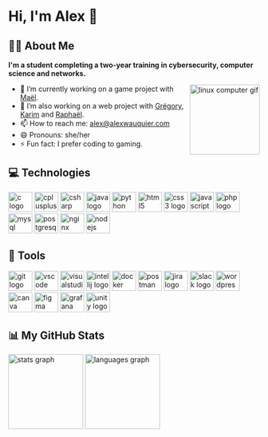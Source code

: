 # Hi, I'm Alex 👋

## 👩‍💻 About Me

**I'm a student completing a two-year training in cybersecurity, computer science and networks.**

<img align="right" height="140" src="https://media.tenor.com/dHk-LfzHrtwAAAAi/linux-computer.gif" alt="linux computer gif" />

- 🔭 I’m currently working on a game project with [Maël](https://github.com/maeldolium).
- 🌱 I’m also working on a web project with [Grégory](https://github.com/GregorySpro), [Karim](https://github.com/abdelkarim1907) and [Raphaël](https://github.com/fyles-git).
- 📫 How to reach me: alex@alexwauquier.com
- 😄 Pronouns: she/her
- ⚡ Fun fact: I prefer coding to gaming.

## 💻 Technologies

<div align="left">
  <img src="https://cdn.jsdelivr.net/gh/devicons/devicon/icons/c/c-original.svg" height="40"  width="48" alt="c logo" />
  <img src="https://cdn.jsdelivr.net/gh/devicons/devicon/icons/cplusplus/cplusplus-original.svg" height="40"  width="48" alt="cplusplus logo" />
  <img src="https://cdn.jsdelivr.net/gh/devicons/devicon/icons/csharp/csharp-original.svg" height="40"  width="48" alt="csharp logo" />
  <img src="https://cdn.jsdelivr.net/gh/devicons/devicon/icons/java/java-original.svg" height="40"  width="48" alt="java logo" />
  <img src="https://cdn.jsdelivr.net/gh/devicons/devicon/icons/python/python-original.svg" height="40"  width="48" alt="python logo" />
  <img src="https://cdn.jsdelivr.net/gh/devicons/devicon/icons/html5/html5-original.svg" height="40"  width="48" alt="html5 logo" />
  <img src="https://cdn.jsdelivr.net/gh/devicons/devicon/icons/css3/css3-original.svg" height="40"  width="48" alt="css3 logo" />
  <img src="https://cdn.jsdelivr.net/gh/devicons/devicon/icons/javascript/javascript-original.svg" height="40"  width="48" alt="javascript logo" />
  <img src="https://cdn.jsdelivr.net/gh/devicons/devicon/icons/php/php-original.svg" height="40"  width="48" alt="php logo" />
  <img src="https://cdn.jsdelivr.net/gh/devicons/devicon/icons/mysql/mysql-original.svg" height="40"  width="48" alt="mysql logo" />
  <img src="https://cdn.jsdelivr.net/gh/devicons/devicon/icons/postgresql/postgresql-original.svg" height="40"  width="48" alt="postgresql logo" />
  <img src="https://cdn.jsdelivr.net/gh/devicons/devicon/icons/nginx/nginx-original.svg" height="40"  width="48" alt="nginx logo" />
  <img src="https://cdn.jsdelivr.net/gh/devicons/devicon/icons/nodejs/nodejs-original.svg" height="40"  width="48" alt="nodejs logo" />
</div>

## 🧰 Tools

<div align="left">
  <img src="https://cdn.jsdelivr.net/gh/devicons/devicon/icons/git/git-original.svg" height="40"  width="48" alt="git logo" />
  <img src="https://cdn.jsdelivr.net/gh/devicons/devicon/icons/vscode/vscode-original.svg" height="40"  width="48" alt="vscode logo" />
  <img src="https://cdn.jsdelivr.net/gh/devicons/devicon/icons/visualstudio/visualstudio-original.svg" height="40"  width="48" alt="visualstudio logo" />
  <img src="https://cdn.jsdelivr.net/gh/devicons/devicon/icons/intellij/intellij-original.svg" height="40"  width="48" alt="intellij logo" />
  <img src="https://cdn.jsdelivr.net/gh/devicons/devicon/icons/docker/docker-original.svg" height="40"  width="48" alt="docker logo" />
  <img src="https://cdn.jsdelivr.net/gh/devicons/devicon/icons/postman/postman-original.svg" height="40"  width="48" alt="postman logo" />
  <img src="https://cdn.jsdelivr.net/gh/devicons/devicon/icons/jira/jira-original.svg" height="40"  width="48" alt="jira logo" />
  <img src="https://cdn.jsdelivr.net/gh/devicons/devicon/icons/slack/slack-original.svg" height="40"  width="48" alt="slack logo" />
  <img src="https://cdn.jsdelivr.net/gh/devicons/devicon/icons/wordpress/wordpress-original.svg" height="40"  width="48" alt="wordpress logo" />
  <img src="https://cdn.jsdelivr.net/gh/devicons/devicon/icons/canva/canva-original.svg" height="40"  width="48" alt="canva logo" />
  <img src="https://cdn.jsdelivr.net/gh/devicons/devicon/icons/figma/figma-original.svg" height="40"  width="48" alt="figma logo" />
  <img src="https://cdn.jsdelivr.net/gh/devicons/devicon/icons/grafana/grafana-original.svg" height="40"  width="48" alt="grafana logo" />
  <img src="https://cdn.jsdelivr.net/gh/devicons/devicon/icons/unity/unity-original.svg" height="40"  width="48" alt="unity logo" />
</div>

## 📊 My GitHub Stats

<div align="left">
  <img height="150" src="https://github-readme-stats.vercel.app/api?username=alexwauquier&hide_title=true&show_icons=true&theme=material-palenight" alt="stats graph" />
  <img height="150" src="https://github-readme-stats.vercel.app/api/top-langs?username=alexwauquier&hide_title=true&layout=compact&theme=material-palenight" alt="languages graph" />
</div>
